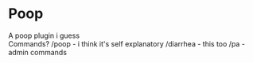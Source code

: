 # Poop
A poop plugin i guess
<br>
Commands?
/poop - i think it's self explanatory
/diarrhea - this too
/pa - admin commands
